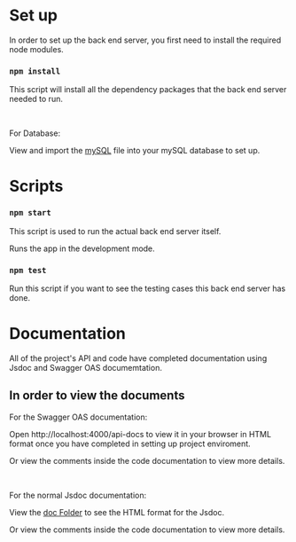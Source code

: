 # Set up
In order to set up the back end server, you first need to install the required node modules.

### `npm install`
This script will install all the dependency packages that the back end server needed to run.

<br />

For Database:

View and import the [mySQL](https://github.com/64600013/VT6003CEM_Project_Backend/tree/main/back/database) file into your mySQL database to set up.

# Scripts
### `npm start`
This script is used to run the actual back end server itself.

Runs the app in the development mode.

### `npm test`

Run this script if you want to see the testing cases this back end server has done.

# Documentation
All of the project's API and code have completed documentation using Jsdoc and Swagger OAS documemtation.

## In order to view the documents 
For the Swagger OAS documentation:

Open http://localhost:4000/api-docs to view it in your browser in HTML format once you have completed in setting up project enviroment.

Or view the comments inside the code documentation to view more details.

<br />

For the normal Jsdoc documentation:

View the [doc Folder](https://github.com/64600013/VT6003CEM_Project_Backend/tree/main/back/out) to see the HTML format for the Jsdoc.

Or view the comments inside the code documentation to view more details.

